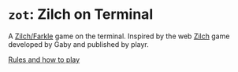 # `zot`: Zilch on Terminal

A [Zilch/Farkle](https://en.wikipedia.org/wiki/Farkle) game on the terminal. Inspired by the web [Zilch](https://web.archive.org/web/20120316155824/http://zilch.playr.co.uk/zilch.php) game developed by Gaby and published by playr.

[Rules and how to play](https://web.archive.org/web/20120316155824/http://zilch.playr.co.uk/rules.php)
